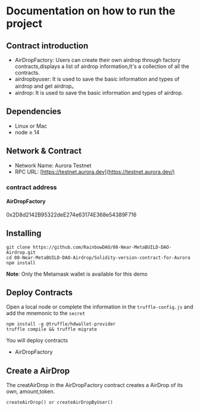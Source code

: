 # Documentation on how to run the project

## Contract introduction

- AirDropFactory: Users can create their own airdrop through factory contracts,displays a list of airdrop information,It's a collection of all the contracts.
- airdropbyuser:  It is used to save the basic information and types of airdrop and get airdrop。
- airdrop: It is used to save the basic information and types of airdrop.

## Dependencies

- Linux or Mac
- node ≥ 14

## Network & Contract

- Network Name: Aurora Testnet
- RPC URL: [https://testnet.aurora.dev](https://testnet.aurora.dev/)

### contract address

#### AirDropFactory

0x2D8d2142B95322deE274e63174E368e54389F716

## Installing

```
git clone https://github.com/RainbowDAO/08-Near-MetaBUILD-DAO-Airdrop.git
cd 08-Near-MetaBUILD-DAO-Airdrop/Solidity-version-contract-for-Aurora
npm install
```

**Note**: Only the Metamask wallet is available for this demo

## Deploy Contracts

Open a local node or complete the information in the `truffle-config.js` and add the mnemonic to the `secret`

```
npm install -g @truffle/hdwallet-provider
truffle compile && truffle migrate
```

You will deploy contracts

- AirDropFactory

## Create a AirDrop 

The creatAirDrop  in the AirDropFactory contract creates a AirDrop  of its own, amount,token.

~~~
createAirDrop() or createAirDropByUser()
~~~

